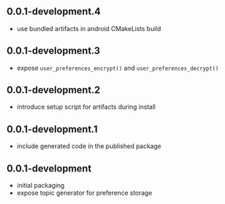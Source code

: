 ## 0.0.1-development.4
- use bundled artifacts in android CMakeLists build

## 0.0.1-development.3
- expose `user_preferences_encrypt()` and `user_preferences_decrypt()`

## 0.0.1-development.2
- introduce setup script for artifacts during install

## 0.0.1-development.1
- include generated code in the published package

## 0.0.1-development
- initial packaging
- expose topic generator for preference storage
